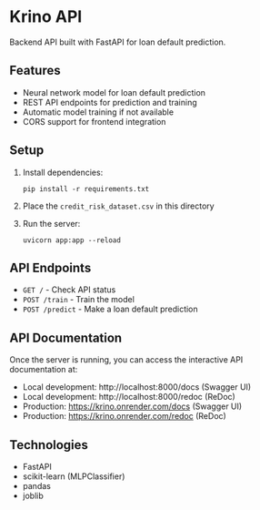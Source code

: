 # Krino API

Backend API built with FastAPI for loan default prediction.

## Features

- Neural network model for loan default prediction
- REST API endpoints for prediction and training
- Automatic model training if not available
- CORS support for frontend integration

## Setup

1. Install dependencies:
   ```
   pip install -r requirements.txt
   ```

2. Place the `credit_risk_dataset.csv` in this directory

3. Run the server:
   ```
   uvicorn app:app --reload
   ```

## API Endpoints

- `GET /` - Check API status
- `POST /train` - Train the model
- `POST /predict` - Make a loan default prediction

## API Documentation

Once the server is running, you can access the interactive API documentation at:

- Local development: http://localhost:8000/docs (Swagger UI)
- Local development: http://localhost:8000/redoc (ReDoc)
- Production: https://krino.onrender.com/docs (Swagger UI)
- Production: https://krino.onrender.com/redoc (ReDoc)

## Technologies

- FastAPI
- scikit-learn (MLPClassifier)
- pandas
- joblib 